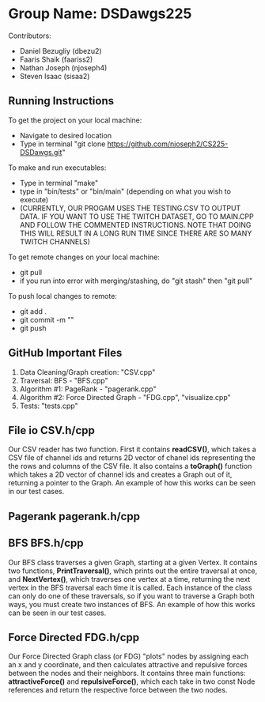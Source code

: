 # Group Name: DSDawgs225
Contributors:
- Daniel Bezugliy (dbezu2)
- Faaris Shaik (faariss2)
- Nathan Joseph (njoseph4)
- Steven Isaac (sisaa2)

## Running Instructions

To get the project on your local machine:
- Navigate to desired location
- Type in terminal "git clone https://github.com/njoseph2/CS225-DSDawgs.git"

To make and run executables:
- Type in terminal "make"
- type in "bin/tests" or "bin/main" (depending on what you wish to execute)
- (CURRENTLY, OUR PROGAM USES THE TESTING.CSV TO OUTPUT DATA. IF YOU WANT TO USE THE TWITCH DATASET, GO TO MAIN.CPP AND FOLLOW THE COMMENTED INSTRUCTIONS. NOTE THAT DOING THIS WILL RESULT IN A LONG RUN TIME SINCE THERE ARE SO MANY TWITCH CHANNELS)

To get remote changes on your local machine:
- git pull
- if you run into error with merging/stashing, do "git stash" then "git pull"

To push local changes to remote:
- git add . 
- git commit -m "<message>"
- git push

## GitHub Important Files 
1. Data Cleaning/Graph creation: "CSV.cpp"
2. Traversal: BFS - "BFS.cpp"
3. Algorithm #1: PageRank - "pagerank.cpp"
4. Algorithm #2: Force Directed Graph - "FDG.cpp", "visualize.cpp"
5. Tests: "tests.cpp"
  
## File io CSV.h/cpp
  Our CSV reader has two function. First it contains **readCSV()**, which takes a CSV file of channel ids and returns 2D vector of chanel ids representing the the rows and columns of the CSV file. It also contains a **toGraph()** function which takes a 2D vector of channel ids and creates a Graph out of it, returning a pointer to the Graph. An example of how this works can be seen in our test cases.

## Pagerank pagerank.h/cpp

## BFS BFS.h/cpp
  Our BFS class traverses a given Graph, starting at a given Vertex. It contains two functions, **PrintTraversal()**, which prints out the entire traversal at once, and **NextVertex()**, which traverses one vertex at a time, returning the next vertex in the BFS traversal each time it is called. Each instance of the class can only do one of these traversals, so if you want to traverse a Graph both ways, you must create two instances of BFS. An example of how this works can be seen in our test cases.

## Force Directed FDG.h/cpp
  Our Force Directed Graph class (or FDG) "plots" nodes by assigning each an x and y coordinate, and then calculates attractive and repulsive forces between the nodes and their neighbors. It contains three main functions: **attractiveForce()** and **repulsiveForce()**, which each take in two const Node references and return the respective force between the two nodes. 
